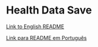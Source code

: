 # Health Data Save

[Link to English README](./README.en.md)

[Link para README em Português](./README.pt.md)
